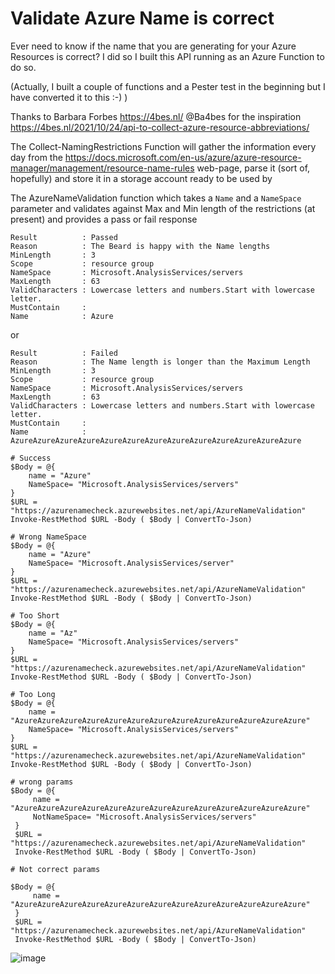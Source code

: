 # Validate Azure Name is correct

Ever need to know if the name that you are generating for your Azure Resources is correct? I did so I built this API running as an Azure Function to do so.

(Actually, I built a couple of functions and a Pester test in the beginning but I have converted it to this :-) )

Thanks to Barbara Forbes https://4bes.nl/  @Ba4bes for the inspiration https://4bes.nl/2021/10/24/api-to-collect-azure-resource-abbreviations/

The Collect-NamingRestrictions Function will gather the information every day from the https://docs.microsoft.com/en-us/azure/azure-resource-manager/management/resource-name-rules web-page, parse it (sort of, hopefully) and store it in a storage account ready to be used by  

The AzureNameValidation function which takes a `Name` and a `NameSpace` parameter and validates against Max and Min length of the restrictions (at present) and provides a pass or fail response  

````
Result          : Passed
Reason          : The Beard is happy with the Name lengths
MinLength       : 3
Scope           : resource group
NameSpace       : Microsoft.AnalysisServices/servers
MaxLength       : 63
ValidCharacters : Lowercase letters and numbers.Start with lowercase letter.
MustContain     : 
Name            : Azure
````  
or  

````
Result          : Failed
Reason          : The Name length is longer than the Maximum Length
MinLength       : 3
Scope           : resource group
NameSpace       : Microsoft.AnalysisServices/servers
MaxLength       : 63
ValidCharacters : Lowercase letters and numbers.Start with lowercase letter.
MustContain     : 
Name            : AzureAzureAzureAzureAzureAzureAzureAzureAzureAzureAzureAzureAzure
````

````
# Success
$Body = @{
    name = "Azure"
    NameSpace= "Microsoft.AnalysisServices/servers"
}
$URL = "https://azurenamecheck.azurewebsites.net/api/AzureNameValidation"
Invoke-RestMethod $URL -Body ( $Body | ConvertTo-Json)

# Wrong NameSpace
$Body = @{
    name = "Azure"
    NameSpace= "Microsoft.AnalysisServices/server"
}
$URL = "https://azurenamecheck.azurewebsites.net/api/AzureNameValidation"
Invoke-RestMethod $URL -Body ( $Body | ConvertTo-Json)

# Too Short
$Body = @{
    name = "Az"
    NameSpace= "Microsoft.AnalysisServices/servers"
}
$URL = "https://azurenamecheck.azurewebsites.net/api/AzureNameValidation"
Invoke-RestMethod $URL -Body ( $Body | ConvertTo-Json)

# Too Long
$Body = @{
    name = "AzureAzureAzureAzureAzureAzureAzureAzureAzureAzureAzureAzureAzure"
    NameSpace= "Microsoft.AnalysisServices/servers"
}
$URL = "https://azurenamecheck.azurewebsites.net/api/AzureNameValidation"
Invoke-RestMethod $URL -Body ( $Body | ConvertTo-Json)

# wrong params
$Body = @{
     name = "AzureAzureAzureAzureAzureAzureAzureAzureAzureAzureAzureAzureAzure"
     NotNameSpace= "Microsoft.AnalysisServices/servers"
 }
 $URL = "https://azurenamecheck.azurewebsites.net/api/AzureNameValidation"
 Invoke-RestMethod $URL -Body ( $Body | ConvertTo-Json)

# Not correct params

$Body = @{
     name = "AzureAzureAzureAzureAzureAzureAzureAzureAzureAzureAzureAzureAzure"
 }                                                     
 $URL = "https://azurenamecheck.azurewebsites.net/api/AzureNameValidation"
 Invoke-RestMethod $URL -Body ( $Body | ConvertTo-Json)

````

![image](https://user-images.githubusercontent.com/6729780/145676335-dcf2edde-7afe-4cb7-95b0-445b30905034.png)
